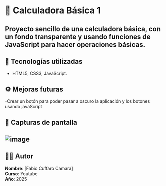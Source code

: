 # 📝 Calculadora Básica 1

Proyecto sencillo de una calculadora básica, con un fondo transparente y usando funciones de JavaScript para hacer operaciones básicas.
---



## 🚀 Tecnologías utilizadas

- HTML5, CSS3, JavaScript.

## ⚙️ Mejoras futuras

-Crear un botón para poder pasar a oscuro la aplicación y los botones usando javaScript

## 📸 Capturas de pantalla

![image](https://github.com/user-attachments/assets/c3629dec-a693-470a-80f3-1113ab63f2cf)
---


## 👨‍🎓 Autor

**Nombre**: [Fabio Cuffaro Camara]  
**Curso**: Youtube     
**Año**: 2025
